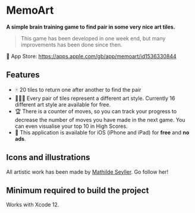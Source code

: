 # MemoArt

**A simple brain training game to find pair in some very nice art tiles.**

> This game has been developed in one week end, but many improvements has been done since then.


📲 App Store: https://apps.apple.com/gb/app/memoart/id1536330844

## Features

* 🀄️ 20 tiles to return one after another to find the pair
* 👩🏻‍🎨 Every pair of tiles represent a different art style. Currently 16 different art style are available for free.
* 🏆 There is a counter of moves, so you can track your progress to decrease the number of moves you have made in the next game. You can even visualise your top 10 in High Scores.
* 💸 This application is available for iOS (iPhone and iPad) for **free** and **no ads**.

## Icons and illustrations

All artistic work has been made by [Mathilde Seyller](https://instagram.com/myobriel). Go follow her!

## Minimum required to build the project

Works with Xcode 12.
